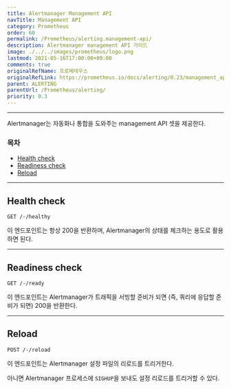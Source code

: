 ```yaml
---
title: Alertmanager Management API
navTitle: Management API
category: Prometheus
order: 60
permalink: /Prometheus/alerting.management-api/
description: Alertmanager management API 가이드
image: ./../../images/prometheus/logo.png
lastmod: 2021-05-16T17:00:00+09:00
comments: true
originalRefName: 프로메테우스
originalRefLink: https://prometheus.io/docs/alerting/0.23/management_api/
parent: ALERTING
parentUrl: /Prometheus/alerting/
priority: 0.3
---
```


---

Alertmanager는 자동화나 통합을 도와주는 management API 셋을 제공한다.

### 목차

- [Health check](#health-check)
- [Readiness check](#readiness-check)
- [Reload](#reload)

---

## Health check

```
GET /-/healthy
```

이 엔드포인트는 항상 200을 반환하며, Alertmanager의 상태를 체크하는 용도로 활용하면 된다.

---

## Readiness check

```
GET /-/ready
```

이 엔드포인트는 Alertmanager가 트래픽을 서빙할 준비가 되면 (즉, 쿼리에 응답할 준비가 되면) 200을 반환한다.

---

## Reload

```
POST /-/reload
```

이 엔드포인트는 Alertmanager 설정 파일의 리로드를 트리거한다.

아니면 Alertmanager 프로세스에 `SIGHUP`을 보내도 설정 리로드를 트리거할 수 있다.
